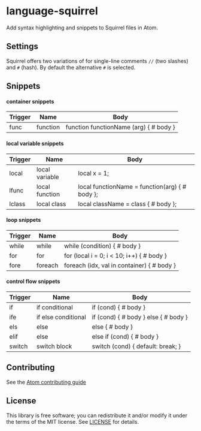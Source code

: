 # language-squirrel

Add syntax highlighting and snippets to Squirrel files in Atom.

## Settings

Squirrel offers two variations of for single-line comments `//` (two slashes) and `#` (hash). By default the alternative `#` is selected.

## Snippets

#### container snippets

| Trigger       | Name                     | Body                 |
| ------------- |--------------------------| ---------------------|
| func          | function                 | function functionName (arg) { # body }|

#### local variable snippets
| Trigger       | Name                     | Body                 |
| ------------- |--------------------------| ---------------------|
| local         | local variable           | local x = 1;         |
| lfunc         | local function           | local functionName = function(arg) { # body };|
| lclass        | local class              | local className = class { # body };           |

#### loop snippets
| Trigger       | Name                     | Body                 |
| ------------- |--------------------------| ---------------------|
| while         | while                    | while (condition) { # body }|
| for           | for                      | for (local i = 0; i < 10; i++) { # body }|
| fore          | foreach                  | foreach (idx, val in container) { # body }|

#### control flow snippets
| Trigger       | Name                     | Body                 |
| ------------- |--------------------------| ---------------------|
| if            | if conditional           | if (cond) { # body } |
| ife           | if else conditional      | if (cond) { # body } else { # body }|
| els           | else                     | else { # body }      |
| elif          | else                     | else if (cond) { # body }|
| switch				| switch block             | switch (cond) { default: break; }|

## Contributing

See the [Atom contributing guide](https://atom.io/docs/latest/contributing)

## License

This library is free software; you can redistribute it and/or modify it under
the terms of the MIT license. See [LICENSE](LICENSE) for details.

